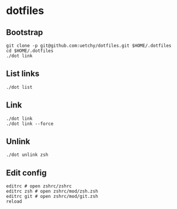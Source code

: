 # dotfiles

## Bootstrap

```console
git clone -p git@github.com:uetchy/dotfiles.git $HOME/.dotfiles
cd $HOME/.dotfiles
./dot link
```

## List links

```console
./dot list
```

## Link

```console
./dot link
./dot link --force
```

## Unlink

```console
./dot unlink zsh
```

## Edit config

```console
editrc # open zshrc/zshrc
editrc zsh # open zshrc/mod/zsh.zsh
editrc git # open zshrc/mod/git.zsh
reload
```
